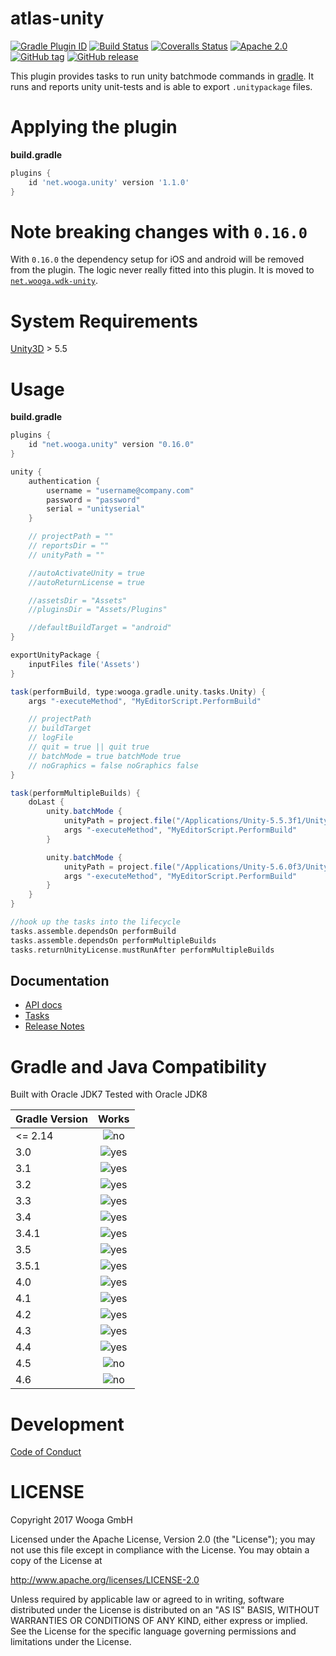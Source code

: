 atlas-unity
===========

[![Gradle Plugin ID](https://img.shields.io/badge/gradle-net.wooga.unity-brightgreen.svg?style=flat-square)](https://plugins.gradle.org/plugin/net.wooga.unity)
[![Build Status](https://img.shields.io/travis/wooga/atlas-unity/master.svg?style=flat-square)](https://travis-ci.org/wooga/atlas-unity)
[![Coveralls Status](https://img.shields.io/coveralls/wooga/atlas-unity/master.svg?style=flat-square)](https://coveralls.io/github/wooga/atlas-unity?branch=master)
[![Apache 2.0](https://img.shields.io/badge/license-Apache%202-blue.svg?style=flat-square)](https://raw.githubusercontent.com/wooga/atlas-unity/master/LICENSE)
[![GitHub tag](https://img.shields.io/github/tag/wooga/atlas-unity.svg?style=flat-square)]()
[![GitHub release](https://img.shields.io/github/release/wooga/atlas-unity.svg?style=flat-square)]()

This plugin provides tasks to run unity batchmode commands in [gradle][gradle]. It runs and reports unity unit-tests and is able to export `.unitypackage` files.

# Applying the plugin

**build.gradle**
```groovy
plugins {
    id 'net.wooga.unity' version '1.1.0'
}
```

# Note breaking changes with `0.16.0`

With `0.16.0` the dependency setup for iOS and android will be removed from the plugin. The logic never really fitted into this plugin. It is moved to [`net.wooga.wdk-unity`](https://github.com/wooga/atlas-wdk-unity).

# System Requirements

[Unity3D][unity] > 5.5

# Usage

**build.gradle**

```groovy
plugins {
    id "net.wooga.unity" version "0.16.0"
}

unity {
    authentication {
        username = "username@company.com"
        password = "password"
        serial = "unityserial"
    }

    // projectPath = ""
    // reportsDir = ""
    // unityPath = ""

    //autoActivateUnity = true
    //autoReturnLicense = true

    //assetsDir = "Assets"
    //pluginsDir = "Assets/Plugins"

    //defaultBuildTarget = "android"
}

exportUnityPackage {
    inputFiles file('Assets')
}

task(performBuild, type:wooga.gradle.unity.tasks.Unity) {
    args "-executeMethod", "MyEditorScript.PerformBuild"

    // projectPath
    // buildTarget
    // logFile
    // quit = true || quit true
    // batchMode = true batchMode true
    // noGraphics = false noGraphics false
}

task(performMultipleBuilds) {
    doLast {
        unity.batchMode {
            unityPath = project.file("/Applications/Unity-5.5.3f1/Unity.app/Contents/MacOS/Unity")
            args "-executeMethod", "MyEditorScript.PerformBuild"
        }

        unity.batchMode {
            unityPath = project.file("/Applications/Unity-5.6.0f3/Unity.app/Contents/MacOS/Unity")
            args "-executeMethod", "MyEditorScript.PerformBuild"
        }
    }
}

//hook up the tasks into the lifecycle
tasks.assemble.dependsOn performBuild
tasks.assemble.dependsOn performMultipleBuilds
tasks.returnUnityLicense.mustRunAfter performMultipleBuilds

```

## Documentation

- [API docs](https://wooga.github.io/atlas-unity/docs/api/)
- [Tasks](docs/Tasks.md)
- [Release Notes](RELEASE_NOTES.md)

Gradle and Java Compatibility
=============================

Built with Oracle JDK7
Tested with Oracle JDK8

| Gradle Version | Works       |
| :------------- | :---------: |
| <= 2.14        | ![no]       |
| 3.0            | ![yes]      |
| 3.1            | ![yes]      |
| 3.2            | ![yes]      |
| 3.3            | ![yes]      |
| 3.4            | ![yes]      |
| 3.4.1          | ![yes]      |
| 3.5            | ![yes]      |
| 3.5.1          | ![yes]      |
| 4.0            | ![yes]      |
| 4.1            | ![yes]      |
| 4.2            | ![yes]      |
| 4.3            | ![yes]      |
| 4.4            | ![yes]      |
| 4.5            | ![no]       |
| 4.6            | ![no]       |


Development
===========

[Code of Conduct](docs/Code-of-conduct.md)

LICENSE
=======

Copyright 2017 Wooga GmbH

Licensed under the Apache License, Version 2.0 (the "License");
you may not use this file except in compliance with the License.
You may obtain a copy of the License at

<http://www.apache.org/licenses/LICENSE-2.0>

Unless required by applicable law or agreed to in writing, software
distributed under the License is distributed on an "AS IS" BASIS,
WITHOUT WARRANTIES OR CONDITIONS OF ANY KIND, either express or implied.
See the License for the specific language governing permissions and
limitations under the License.

<!-- Links -->
[unity]:                https://unity3d.com/ "Unity 3D"
[unity_cmd]:            https://docs.unity3d.com/Manual/CommandLineArguments.html
[gradle]:               https://gradle.org/ "Gradle"
[gradle_finalizedBy]:   https://docs.gradle.org/3.5/dsl/org.gradle.api.Task.html#org.gradle.api.Task:finalizedBy
[gradle_dependsOn]:     https://docs.gradle.org/3.5/dsl/org.gradle.api.Task.html#org.gradle.api.Task:dependsOn

[yes]:                  https://atlas-resources.wooga.com/icons/icon_check.svg "yes"
[no]:                   https://atlas-resources.wooga.com/icons/icon_uncheck.svg "no"

